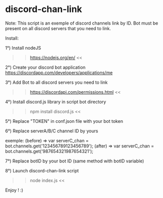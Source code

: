 # discord-chan-link

Note:
This script is an exemple of discord channels link by ID.
Bot must be present on all discord servers that you need to link.

Install:

1°) Install nodeJS
>> https://nodejs.org/en/ <<

2°) Create your discord bot application
https://discordapp.com/developers/applications/me

3°) Add Bot to all discord servers you need to link
>> https://discordapi.com/permissions.html <<

4°) Install discord.js library in script bot directory
>> npm install discord.js <<

5°) Replace "TOKEN" in conf.json file with your bot token

6°) Replace serverA/B/C channel ID by yours

exemple:
(before) => var serverC_chan = bot.channels.get('123456789123456789');
(after) => var serverC_chan = bot.channels.get('987654321987654321');

7°) Replace botID by your bot ID (same method with botID variable)

8°) Launch discord-chan-link script
>> node index.js <<

Enjoy ! :)


